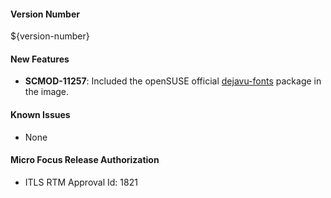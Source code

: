 #### Version Number
${version-number}

#### New Features
- **SCMOD-11257**: Included the openSUSE official [dejavu-fonts](https://software.opensuse.org/package/dejavu-fonts) package in the image. 

#### Known Issues
- None

#### Micro Focus Release Authorization
- ITLS RTM Approval Id: 1821
